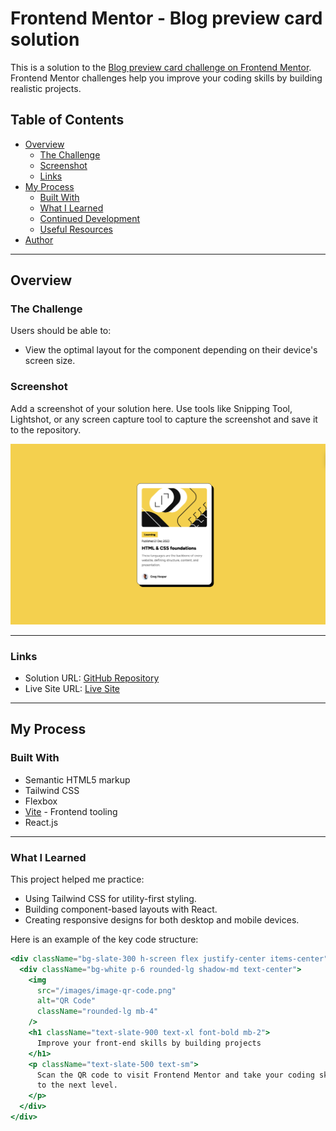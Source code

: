 # Frontend Mentor - Blog preview card solution

This is a solution to the [Blog preview card challenge on Frontend Mentor](https://www.frontendmentor.io/challenges/blog-preview-card-ckPaj01IcS). Frontend Mentor challenges help you improve your coding skills by building realistic projects. 
## Table of Contents

- [Overview](#overview)
  - [The Challenge](#the-challenge)
  - [Screenshot](#screenshot)
  - [Links](#links)
- [My Process](#my-process)
  - [Built With](#built-with)
  - [What I Learned](#what-i-learned)
  - [Continued Development](#continued-development)
  - [Useful Resources](#useful-resources)
- [Author](#author)

---

## Overview

### The Challenge

Users should be able to:

- View the optimal layout for the component depending on their device's screen size.

### Screenshot

Add a screenshot of your solution here. Use tools like Snipping Tool, Lightshot, or any screen capture tool to capture the screenshot and save it to the repository.

![Screenshot](./screenshot.png)

---

### Links

- Solution URL: [GitHub Repository](https://github.com/RugeeFan/blog-preview-card)
- Live Site URL: [Live Site](https://blog-preview-card-roan-psi.vercel.app/)

---

## My Process

### Built With

- Semantic HTML5 markup
- Tailwind CSS
- Flexbox
- [Vite](https://vitejs.dev/) - Frontend tooling
- React.js

---

### What I Learned

This project helped me practice:
- Using Tailwind CSS for utility-first styling.
- Building component-based layouts with React.
- Creating responsive designs for both desktop and mobile devices.

Here is an example of the key code structure:

```jsx
<div className="bg-slate-300 h-screen flex justify-center items-center">
  <div className="bg-white p-6 rounded-lg shadow-md text-center">
    <img
      src="/images/image-qr-code.png"
      alt="QR Code"
      className="rounded-lg mb-4"
    />
    <h1 className="text-slate-900 text-xl font-bold mb-2">
      Improve your front-end skills by building projects
    </h1>
    <p className="text-slate-500 text-sm">
      Scan the QR code to visit Frontend Mentor and take your coding skills
      to the next level.
    </p>
  </div>
</div>
